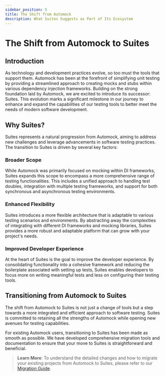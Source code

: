 ```yaml
---
sidebar_position: 5
title: The Shift from Automock
description: What Suites Suggests as Part of Its Ecosystem
---
```


# The Shift from Automock to Suites

## Introduction

As technology and development practices evolve, so too must the tools that support them. Automock has been at the
forefront of simplifying unit testing by providing a streamlined approach to creating mocks and stubs within various
dependency injection frameworks. Building on the strong foundation laid by Automock, we are excited to introduce its
successor: Suites. This evolution marks a significant milestone in our journey to enhance and expand the capabilities of
our testing tools to better meet the needs of modern software development.

## Why Suites?

Suites represents a natural progression from Automock, aiming to address new challenges and leverage advancements in
software testing practices. The transition to Suites is driven by several key factors:

### Broader Scope

While Automock was primarily focused on mocking within DI frameworks, Suites expands this scope to encompass a more
comprehensive range of testing functionalities. This includes a unified approach to handling test doubles, integration
with multiple testing frameworks, and support for both synchronous and asynchronous testing environments.

### Enhanced Flexibility

Suites introduces a more flexible architecture that is adaptable to various testing scenarios and environments. By
abstracting away the complexities of integrating with different DI frameworks and mocking libraries, Suites provides a
more robust and adaptable platform that can grow with your project's needs.

### Improved Developer Experience

At the heart of Suites is the goal to improve the developer experience. By consolidating functionality into a cohesive
framework and reducing the boilerplate associated with setting up tests, Suites enables developers to focus more on
writing meaningful tests and less on configuring their testing tools.

## Transitioning from Automock to Suites

The shift from Automock to Suites is not just a change of tools but a step towards a more integrated and efficient
approach to software testing. Suites is committed to retaining all the strengths of Automock while opening new avenues
for testing capabilities.

For existing Automock users, transitioning to Suites has been made as smooth as possible. We have developed
comprehensive migration tools and documentation to ensure that your move to Suites is straightforward and beneficial.

> **Learn More**: To understand the detailed changes and how to migrate your existing projects from Automock to Suites,
> please refer to our [Migration Guide](/docs/migration-from-automock-to-suites).
